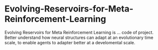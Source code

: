# Evolving-Reservoirs-for-Meta-Reinforcement-Learning
Evolving Reservoirs for Meta Reinforcement Learning is ... code of project. Better understand how neural structures can adapt at an evolutionary time scale, to enable agents to adapter better at a develomental scale.

